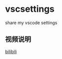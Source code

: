 # vscsettings
share my vscode settings

## 视频说明

[bilibili](https://www.bilibili.com/video/BV1HT4y1U74y/)

